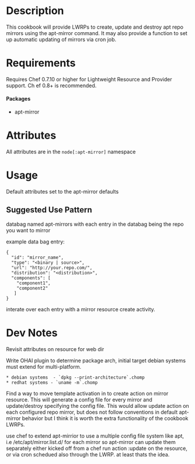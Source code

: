# Description

This cookbook will provide LWRPs to create, update and destroy apt repo mirrors
using the apt-mirror command. It may also provide a function to set up automatic
 updating of mirrors via cron job. 

# Requirements

Requires Chef 0.7.10 or higher for Lightweight Resource and Provider support. Ch
ef 0.8+ is recommended.

#### Packages
 * apt-mirror 

# Attributes

All attributes are in the `node[:apt-mirror]` namespace 

# Usage


Default attributes set to the apt-mirror defaults

## Suggested Use Pattern
databag named apt-mirrors with each entry in the databag being the repo you want to mirror 
 
example data bag entry:

```
{
  "id": "mirror_name",
  "type": "<binary | source>",
  "url": "http://your.repo.com/",
  "distribution": "<distribution>",
  "components": [
	"component1",
	"component2"
   ]
}
```

interate over each entry with a mirror resource create activity.

# Dev Notes

Revisit attributes on resource for web dir

Write OHAI plugin to determine package arch, initial target debian systems must extend for multi-platform.

	* debian systems  - `dpkg --print-architecture`.chomp
	* redhat systems - `uname -m`.chomp

Find a way to move template activation in to create action on mirror resource. This will generate a config file for every mirror and update/destroy specifying the config file. This would allow update action on each configured repo mirror, but does not follow conventions in default apt-mirror behavior but I think it is worth the extra functionality of the cookbook LWRPs. 


use chef to extend apt-mirrior to use a multiple config file system like apt, i.e /etc/apt/mirror.list.d/  for each mirror so apt-mirror can update them separately either kicked off from a chef run action :update on the resource, or via cron schedued also through the LWRP. at least thats the idea. 
